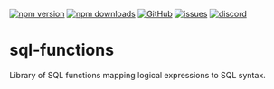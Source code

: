 [![npm version](https://img.shields.io/npm/v/@itrocks/sql-functions?logo=npm)](https://www.npmjs.org/package/@itrocks/sql-functions)
[![npm downloads](https://img.shields.io/npm/dm/@itrocks/sql-functions)](https://www.npmjs.org/package/@itrocks/sql-functions)
[![GitHub](https://img.shields.io/github/last-commit/itrocks-ts/sql-functions?color=2dba4e&label=commit&logo=github)](https://github.com/itrocks-ts/sql-functions)
[![issues](https://img.shields.io/github/issues/itrocks-ts/sql-functions)](https://github.com/itrocks-ts/sql-functions/issues)
[![discord](https://img.shields.io/discord/1314141024020467782?color=7289da&label=discord&logo=discord&logoColor=white)](https://25.re/ditr)

# sql-functions

Library of SQL functions mapping logical expressions to SQL syntax.
